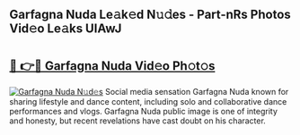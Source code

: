 ## Garfagna Nuda Le𝚊k𝚎d N𝚞𝚍es - Part-nRs Photos Vid𝚎o Le𝚊ks UIAwJ

# <h2><a href="http://fbfek8o.evod.top/?m=Garfagna+Nuda">🔗 👉🔴 Garfagna Nuda Vid𝚎o Ph𝚘t𝚘s</a></h2>

[![Garfagna Nuda N𝚞d𝚎s](https://i.imgur.com/8V9OHl7.gif)](http://fbfek8o.evod.top/?m=Garfagna+Nuda)
Social media sensation Garfagna Nuda known for sharing lifestyle and dance content, including solo and collaborative dance performances and vlogs. Garfagna Nuda public image is one of integrity and honesty, but recent revelations have cast doubt on his character. 
